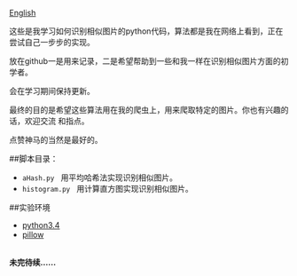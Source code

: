 [English](README.md)

这些是我学习如何识别相似图片的python代码，算法都是我在网络上看到，正在尝试自己一步步的实现。

放在github一是用来记录，二是希望帮助到一些和我一样在识别相似图片方面的初学者。

会在学习期间保持更新。

最终的目的是希望这些算法用在我的爬虫上，用来爬取特定的图片。你也有兴趣的话，欢迎交流
和指点。

点赞神马的当然是最好的。

##脚本目录：

+ ```aHash.py```  &nbsp; 用平均哈希法实现识别相似图片。
+ ```histogram.py``` &nbsp; 用计算直方图实现识别相似图片。

##实验环境

+ [python3.4](https://www.python.org/)
+ [pillow](https://pypi.python.org/pypi/Pillow)


<br>
<b>未完待续……</b>


